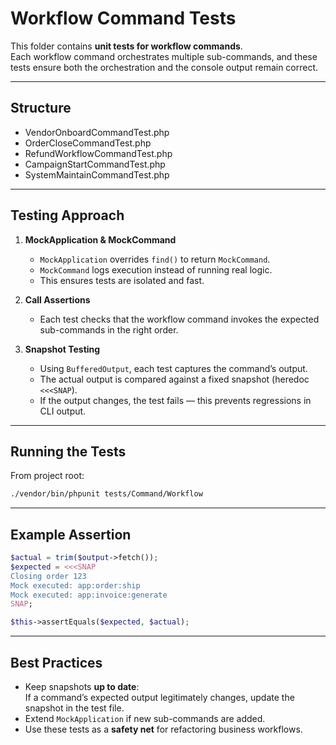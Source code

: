 # Workflow Command Tests

This folder contains **unit tests for workflow commands**.  
Each workflow command orchestrates multiple sub-commands, and these tests ensure both the orchestration and the console output remain correct.

---

## Structure
- VendorOnboardCommandTest.php  
- OrderCloseCommandTest.php  
- RefundWorkflowCommandTest.php  
- CampaignStartCommandTest.php  
- SystemMaintainCommandTest.php  

---

## Testing Approach
1. **MockApplication & MockCommand**  
   - `MockApplication` overrides `find()` to return `MockCommand`.  
   - `MockCommand` logs execution instead of running real logic.  
   - This ensures tests are isolated and fast.

2. **Call Assertions**  
   - Each test checks that the workflow command invokes the expected sub-commands in the right order.

3. **Snapshot Testing**  
   - Using `BufferedOutput`, each test captures the command’s output.  
   - The actual output is compared against a fixed snapshot (heredoc `<<<SNAP`).  
   - If the output changes, the test fails — this prevents regressions in CLI output.

---

## Running the Tests
From project root:

```bash
./vendor/bin/phpunit tests/Command/Workflow
```

---

## Example Assertion
```php
$actual = trim($output->fetch());
$expected = <<<SNAP
Closing order 123
Mock executed: app:order:ship
Mock executed: app:invoice:generate
SNAP;

$this->assertEquals($expected, $actual);
```

---

## Best Practices
- Keep snapshots **up to date**:  
  If a command’s expected output legitimately changes, update the snapshot in the test file.  
- Extend `MockApplication` if new sub-commands are added.  
- Use these tests as a **safety net** for refactoring business workflows.

